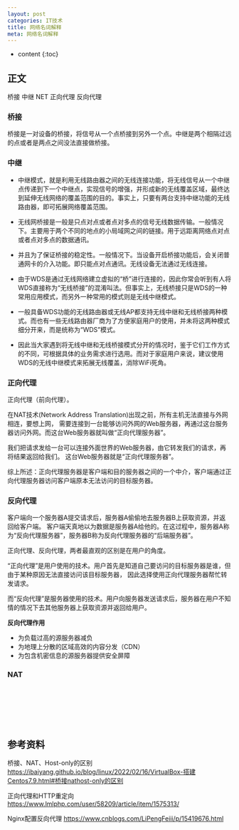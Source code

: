 ```yaml
---
layout: post
categories: IT技术
title: 网络名词解释
meta: 网络名词解释
---
```

* content
{:toc}
  
## 正文

桥接 中继  NET  正向代理  反向代理 

### 桥接

桥接是一对设备的桥接，将信号从一个点桥接到另外一个点。中继是两个相隔过远的点或者是两点之间没法直接做桥接。

### 中继

* 中继模式，就是利用无线路由器之间的无线连接功能，将无线信号从一个中继点传递到下一个中继点，实现信号的增强，并形成新的无线覆盖区域，最终达到延伸无线网络的覆盖范围的目的。事实上，只要有两台支持中继功能的无线路由器，即可拓展网络覆盖范围。

* 无线网桥接是一般是只点对点或者点对多点的信号无线数据传输。一般情况下。主要用于两个不同的地点的小局域网之间的链接。用于远距离网络点对点或者点对多点的数据通讯。

* 并且为了保证桥接的稳定性。一般情况下。当设备开启桥接功能后，会关闭普通网卡的介入功能。即只能点对点通讯。无线设备无法通过无线连接。

* 由于WDS是通过无线网络建立虚拟的“桥”进行连接的，因此你常会听到有人将WDS直接称为“无线桥接”的混淆叫法。但事实上，无线桥接只是WDS的一种常用应用模式，而另外一种常用的模式则是无线中继模式。

* 一般具备WDS功能的无线路由器或无线AP都支持无线中继和无线桥接两种模式。而也有一些无线路由器厂商为了方便家庭用户的使用，并未将这两种模式细分开来，而是统称为“WDS”模式。

* 因此当大家遇到将无线中继和无线桥接模式分开的情况时，鉴于它们工作方式的不同，可根据具体的业务需求进行选用。而对于家庭用户来说，建议使用WDS的无线中继模式来拓展无线覆盖，消除WiFi死角。

### 正向代理

正向代理（前向代理）。

在NAT技术(Network Address Translation)出现之前，所有主机无法直接与外网相连，要想上网，
需要连接到一台能够访问外网的Web服务器，再通过这台服务器访问外网。而这台Web服务器就叫做“正向代理服务器”。

我们把请求发给一台可以连接外面世界的Web服务器，由它转发我们的请求，再将结果返回给我们。
这台Web服务器就是“正向代理服务器”。
           
综上所述：正向代理服务器是客户端和目的服务器之间的一个中介，客户端通过正向代理服务器访问客户端原本无法访问的目标服务器。

### 反向代理

客户端向一个服务器A提交请求后，服务器A偷偷地去服务器B上获取资源，并返回给客户端。
客户端天真地以为数据是服务器A给他的。在这过程中，服务器A称为“反向代理服务器”，服务器B称为反向代理服务器的“后端服务器”。

正向代理、反向代理，两者最直观的区别是在用户的角度。

“正向代理”是用户使用的技术。用户首先是知道自己要访问的目标服务器是谁，但由于某种原因无法直接访问该目标服务器，
因此选择使用正向代理服务器帮忙转发请求。

而“反向代理”是服务器使用的技术。用户向服务器发送请求后，服务器在用户不知情的情况下去其他服务器上获取资源并返回给用户。

**反向代理作用**
* 为负载过高的源服务器减负
* 为地理上分散的区域高效的内容分发（CDN）
* 为包含机密信息的源服务器提供安全屏障


### NAT



<br/><br/><br/><br/><br/>
## 参考资料

桥接、NAT、Host-only的区别 <https://ibaiyang.github.io/blog/linux/2022/02/16/VirtualBox-搭建Centos7.9.html#桥接nathost-only的区别>

正向代理和HTTP重定向 <https://www.lmlphp.com/user/58209/article/item/1575313/>

Nginx配置反向代理 <https://www.cnblogs.com/LiPengFeiii/p/15419676.html>



